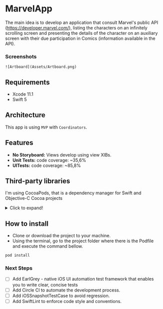# MarvelApp
The main idea is to develop an application that consult Marvel's public API (https://developer.marvel.com/), listing the characters on an infinitely scrolling screen and presenting the details of the character on an auxiliary screen with their due participation in Comics (information available in the API).

### Screenshots
`![Artboard](Assets/Artboard.png)`

## Requirements

* Xcode 11.1
* Swift 5

## Architecture

This app is using `MVP` with  `Coordinators`.

## Features

* **No Storyboard:** Views develop using view XIBs.
* **Unit Tests:** code coverage: ~35,6%
* **UITests:** code coverage: ~85,8%

## Third-party libraries
I'm using CocoaPods, that is a dependency manager for Swift and Objective-C Cocoa projects

<details>
  <summary>Click to expand!</summary>
  
#### pod 'Kingfisher'
Used to download and cache images.

</details>
  
## How to install

* Clone or download the project to your machine.
* Using the terminal, go to the project folder where there is the Podfile and execute the command bellow.
``` sh
pod install
```

### Next Steps  
- [ ] Add EarlGrey - native iOS UI automation test framework that enables you to write clear, concise tests
- [ ] Add Circle CI to automate the development process. 
- [ ] Add iOSSnapshotTestCase to avoid regression.
- [ ] Add SwiftLint to enforce code style and conventions.
